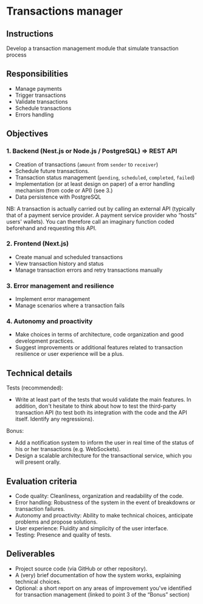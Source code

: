 # Transactions manager

## Instructions

Develop a transaction management module that simulate transaction process

## Responsibilities

- Manage payments
- Trigger transactions
- Validate transactions
- Schedule transactions
- Errors handling

## Objectives

### 1. Backend (Nest.js or Node.js / PostgreSQL) => REST API

- Creation of transactions (`amount` from `sender` to `receiver`)
- Schedule future transactions.
- Transaction status management (`pending`, `scheduled`, `completed`, `failed`)
- Implementation (or at least design on paper) of a error handling mechanism (from code or API) (see 3.)
- Data persistence with PostgreSQL

NB: A transaction is actually carried out by calling an external API (typically that of a payment service provider. A payment service provider who “hosts” users' wallets). You can therefore call an imaginary function coded beforehand and requesting this API.

### 2. Frontend (Next.js)

- Create manual and scheduled transactions
- View transaction history and status
- Manage transaction errors and retry transactions manually

### 3. Error management and resilience

- Implement error management
- Manage scenarios where a transaction fails

### 4. Autonomy and proactivity

- Make choices in terms of architecture, code organization and good development practices.
- Suggest improvements or additional features related to transaction resilience or user experience will be a plus.

## Technical details

Tests (recommended):

- Write at least part of the tests that would validate the main features. In addition, don't hesitate to think about how to test the third-party transaction API (to test both its integration with the code and the API itself. Identify any regressions).

Bonus:

- Add a notification system to inform the user in real time of the status of his or her transactions (e.g. WebSockets).
- Design a scalable architecture for the transactional service, which you will present orally.

## Evaluation criteria

- Code quality: Cleanliness, organization and readability of the code.
- Error handling: Robustness of the system in the event of breakdowns or transaction failures.
- Autonomy and proactivity: Ability to make technical choices, anticipate problems and propose solutions.
- User experience: Fluidity and simplicity of the user interface.
- Testing: Presence and quality of tests.

## Deliverables

- Project source code (via GitHub or other repository).
- A (very) brief documentation of how the system works, explaining technical choices.
- Optional: a short report on any areas of improvement you've identified for transaction management (linked to point 3 of the “Bonus” section)

